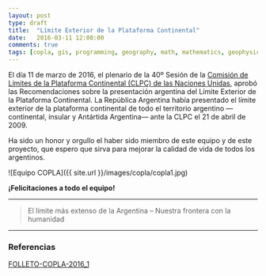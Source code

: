 ```yaml
---
layout: post
type: draft
title:  "Límite Exterior de la Plataforma Continental"
date:   2016-03-11 12:00:00
comments: true
tags: [copla, gis, programming, geography, math, mathematics, geophysics, stepanov, knuth, stroustrup, generic, genericprogramming, generic programming, genericity, concepts, c++, cpp, c, java, dotnet, c#, csharp, python, ruby, javascript, haskell, dlang, rust, golang, eiffel]
---
```


El día 11 de marzo de 2016, el plenario de la 40º Sesión de la [Comisión de Límites de la Plataforma Continental (CLPC) de las Naciones Unidas](http://www.un.org/depts/los/clcs_new/clcs_home.htm), aprobó las Recomendaciones sobre la presentación argentina del Límite Exterior de la Plataforma Continental. La República Argentina había presentado el límite exterior de la plataforma continental de todo el territorio argentino —continental, insular y Antártida Argentina— ante la CLPC el 21 de abril de 2009.

Ha sido un honor y orgullo el haber sido miembro de este equipo y de este proyecto, que espero que sirva para mejorar la calidad de vida de todos los argentinos. 

![Equipo COPLA]({{ site.url }}/images/copla/copla1.jpg)

**¡Felicitaciones a todo el equipo!**


---

> El límite más extenso de la Argentina – Nuestra frontera con la humanidad

---

### Referencias

[FOLLETO-COPLA-2016_1](http://www.plataformaargentina.gov.ar/userfiles/userfiles/FOLLETO-COPLA-2016_1.pdf)
